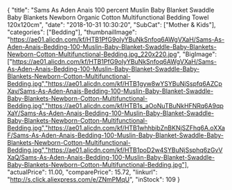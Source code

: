 {
	"title": "Sams As Aden Anais 100 percent Muslin Baby Blanket Swaddle Baby Blankets Newborn Organic Cotton Multifunctional Bedding Towel 120x120cm",
	"date": "2018-10-31 10:30:20",
	"SubCat": ["Mother & Kids"],
	"categories": ["Bedding"],
	"thumbnailImage": "https://ae01.alicdn.com/kf/HTB1PfG9oIyYBuNkSnfoq6AWgVXaH/Sams-As-Aden-Anais-Bedding-100-Muslin-Baby-Blanket-Swaddle-Baby-Blankets-Newborn-Cotton-Multifunctional-Bedding.jpg_220x220.jpg",
	"BigImage": ["https://ae01.alicdn.com/kf/HTB1PfG9oIyYBuNkSnfoq6AWgVXaH/Sams-As-Aden-Anais-Bedding-100-Muslin-Baby-Blanket-Swaddle-Baby-Blankets-Newborn-Cotton-Multifunctional-Bedding.jpg","https://ae01.alicdn.com/kf/HTB1gyw8wYSYBuNjSspfq6AZCpXav/Sams-As-Aden-Anais-Bedding-100-Muslin-Baby-Blanket-Swaddle-Baby-Blankets-Newborn-Cotton-Multifunctional-Bedding.jpg","https://ae01.alicdn.com/kf/HTB1s_aOoNuTBuNkHFNRq6A9qpXaY/Sams-As-Aden-Anais-Bedding-100-Muslin-Baby-Blanket-Swaddle-Baby-Blankets-Newborn-Cotton-Multifunctional-Bedding.jpg","https://ae01.alicdn.com/kf/HTB1whhbibZnBKNjSZFhq6A.oXXaF/Sams-As-Aden-Anais-Bedding-100-Muslin-Baby-Blanket-Swaddle-Baby-Blankets-Newborn-Cotton-Multifunctional-Bedding.jpg","https://ae01.alicdn.com/kf/HTB1poD2w4SYBuNjSsphq6zGvVXaQ/Sams-As-Aden-Anais-Bedding-100-Muslin-Baby-Blanket-Swaddle-Baby-Blankets-Newborn-Cotton-Multifunctional-Bedding.jpg"],
	"actualPrice": 11.00,
	"comparePrice": 15.72,
	"linkurl": "http://s.click.aliexpress.com/e/ZNmPMqU",
	"inStock": 109
}
